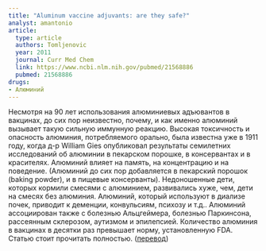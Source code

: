 ```yaml
---
title: "Aluminum vaccine adjuvants: are they safe?"
analyst: amantonio
article:
  type: article
  authors: Tomljenovic
  year: 2011
  journal: Curr Med Chem
  link: https://www.ncbi.nlm.nih.gov/pubmed/21568886
  pubmed: 21568886
drugs:
- Алюминий
---
```


Несмотря на 90 лет использования алюминиевых адъювантов в вакцинах, до сих пор неизвестно, почему, и как именно алюминий вызывает такую сильную иммунную реакцию.
Высокая токсичность и опасность алюминия, потребляемого орально, была известна уже в 1911 году, когда д-р William Gies опубликовал результаты семилетних исследований об алюминии в пекарском порошке, в консервантах и в красителях. Алюминий влияет на память, на концентрацию и на поведение. (Алюминий до сих пор добавляется в пекарский порошок (baking powder), и в пищевые консерванты).
Недоношенные дети, которых кормили смесями с алюминием, развивались хуже, чем, дети на смесях без алюминия.
Алюминий, который используют в диализе почек, приводит к деменции, конвульсиям, психозу и т.д..
Алюминий ассоциирован также с болезнью Альцгеймера, болезнью Паркинсона, рассеянным склерозом, аутизмом и эпилепсией.
Количество алюминия в вакцинах в десятки раз превышает норму, установленную FDA. Статью стоит прочитать полностью. ([перевод](http://homeoint.ru/vaccines/opinions/aluminium2.htm))
